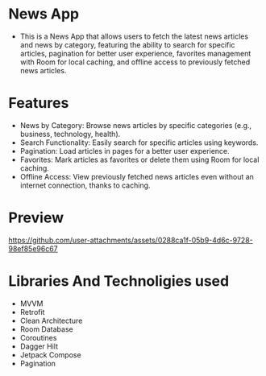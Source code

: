 # News App

* This is a News App that allows users to fetch the latest news articles and news by category, featuring the ability to search for specific articles, pagination for better user experience, favorites management with Room for local caching, and offline access to previously fetched news articles.

# Features

  * News by Category: Browse news articles by specific categories (e.g., business, technology, health).
  * Search Functionality: Easily search for specific articles using keywords.
  * Pagination: Load articles in pages for a better user experience.
  * Favorites: Mark articles as favorites or delete them using Room for local caching.
  * Offline Access: View previously fetched news articles even without an internet connection, thanks to caching.

# Preview



https://github.com/user-attachments/assets/0288ca1f-05b9-4d6c-9728-98ef85e96c67



 # Libraries And Technoligies used

* MVVM 
* Retrofit
* Clean Architecture
* Room Database
* Coroutines 
* Dagger Hilt
* Jetpack Compose
* Pagination
  
